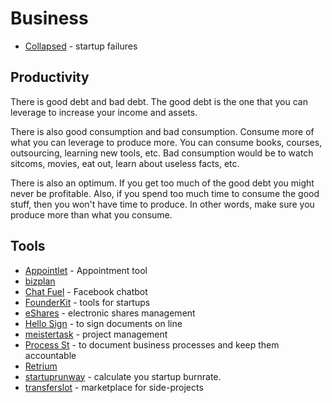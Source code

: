 # Business

- [Collapsed](https://collapsed.co/) - startup failures

## Productivity

There is good debt and bad debt. The good debt is the one that you can leverage to increase your income and assets. 

There is also good consumption and bad consumption. Consume more of what you can leverage to produce more. You can consume books, courses, outsourcing, learning new tools, etc. Bad consumption would be to watch sitcoms, movies, eat out, learn about useless facts, etc.

There is also an optimum. If you get too much of the good debt you might never be profitable. Also, if you spend too much time to consume the good stuff, then you won't have time to produce. In other words, make sure you produce more than what you consume.

## Tools

- [Appointlet](https://www.appointlet.com/) - Appointment tool
- [bizplan](https://www.bizplan.com/)
- [Chat Fuel](https://chatfuel.com/) - Facebook chatbot
- [FounderKit](https://founderkit.com) - tools for startups
- [eShares](https://esharesinc.com/) - electronic shares management
- [Hello Sign](https://www.hellosign.com/) - to sign documents on line
- [meistertask](https://www.meistertask.com/) - project management
- [Process St](https://www.process.st/) - to document business processes and keep them accountable
- [Retrium](https://www.retrium.com/)
- [startuprunway](https://www.startuprunway.io) - calculate you startup burnrate.
- [transferslot](https://transferslot.com/) - marketplace for side-projects

